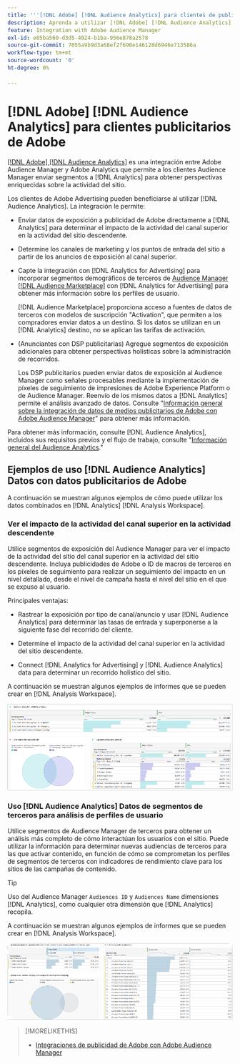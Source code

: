 ```yaml
---
title: '''[!DNL Adobe] [!DNL Audience Analytics] para clientes de publicidad de Adobe'
description: Aprenda a utilizar [!DNL Adobe] [!DNL Audience Analytics] para casos de uso publicitario
feature: Integration with Adobe Audience Manager
exl-id: e05ba560-d3d5-4024-b1ba-956e878a2578
source-git-commit: 7055a9b9d3a68ef2f690e146128d6946e713586a
workflow-type: tm+mt
source-wordcount: '0'
ht-degree: 0%

---
```


# [!DNL Adobe] [!DNL Audience Analytics] para clientes publicitarios de Adobe

[[!DNL Adobe] [!DNL Audience Analytics]](https://experienceleague.adobe.com/docs/analytics/integration/audience-analytics/mc-audiences-aam.html) es una integración entre Adobe Audience Manager y Adobe Analytics que permite a los clientes Audience Manager enviar segmentos a [!DNL Analytics] para obtener perspectivas enriquecidas sobre la actividad del sitio.

Los clientes de Adobe Advertising pueden beneficiarse al utilizar [!DNL Audience Analytics]. La integración le permite:

* Enviar datos de exposición a publicidad de Adobe directamente a [!DNL Analytics] para determinar el impacto de la actividad del canal superior en la actividad del sitio descendente.

* Determine los canales de marketing y los puntos de entrada del sitio a partir de los anuncios de exposición al canal superior.

* Capte la integración con [!DNL Analytics for Advertising] para incorporar segmentos demográficos de terceros de [Audience Manager [!DNL Audience Marketplace]](https://experienceleague.adobe.com/docs/audience-manager/user-guide/features/audience-marketplace/audience-marketplace.html) con [!DNL Analytics for Advertising] para obtener más información sobre los perfiles de usuario.

   [!DNL Audience Marketplace] proporciona acceso a fuentes de datos de terceros con modelos de suscripción &quot;Activation&quot;, que permiten a los compradores enviar datos a un destino. Si los datos se utilizan en un [!DNL Analytics] destino, no se aplican las tarifas de activación.

* (Anunciantes con DSP publicitarias) Agregue segmentos de exposición adicionales para obtener perspectivas holísticas sobre la administración de recorridos.

   Los DSP publicitarios pueden enviar datos de exposición al Audience Manager como señales procesables mediante la implementación de píxeles de seguimiento de impresiones de Adobe Experience Platform o de Audience Manager. Reenvío de los mismos datos a [!DNL Analytics] permite el análisis avanzado de datos. Consulte &quot;[Información general sobre la integración de datos de medios publicitarios de Adobe con Adobe Audience Manager](/help/integrations/audience-manager/media-data-integration/overview.md)&quot; para obtener más información.

Para obtener más información, consulte [!DNL Audience Analytics], incluidos sus requisitos previos y el flujo de trabajo, consulte &quot;[Información general del Audience Analytics](https://experienceleague.adobe.com/docs/analytics/integration/audience-analytics/mc-audiences-aam.html).&quot;

## Ejemplos de uso [!DNL Audience Analytics] Datos con datos publicitarios de Adobe

A continuación se muestran algunos ejemplos de cómo puede utilizar los datos combinados en [!DNL Analytics] [!DNL Analysis Workspace].

### Ver el impacto de la actividad del canal superior en la actividad descendente

Utilice segmentos de exposición del Audience Manager para ver el impacto de la actividad del sitio del canal superior en la actividad del sitio descendente. Incluya publicidades de Adobe o ID de macros de terceros en los píxeles de seguimiento para realizar un seguimiento del impacto en un nivel detallado, desde el nivel de campaña hasta el nivel del sitio en el que se expuso al usuario.

Principales ventajas:

* Rastrear la exposición por tipo de canal/anuncio y usar [!DNL Audience Analytics] para determinar las tasas de entrada y superponerse a la siguiente fase del recorrido del cliente.

* Determine el impacto de la actividad del canal superior en la actividad del sitio descendente.

* Connect [!DNL Analytics for Advertising]<!-- which doesn't include the last exposure event --> y [!DNL Audience Analytics] data <!-- (which includes the user's last exposure event) --> para determinar un recorrido holístico del sitio.

A continuación se muestran algunos ejemplos de informes que se pueden crear en [!DNL Analysis Workspace].

![Ver el impacto de la actividad del canal superior en la actividad del sitio descendente](/help/integrations/assets/audience-analytics-upper-funnel-exposure.png)

### Uso [!DNL Audience Analytics] Datos de segmentos de terceros para análisis de perfiles de usuario

Utilice segmentos de Audience Manager de terceros para obtener un análisis más completo de cómo interactúan los usuarios con el sitio. Puede utilizar la información para determinar nuevas audiencias de terceros para las que activar contenido, en función de cómo se comprometan los perfiles de segmentos de terceros con indicadores de rendimiento clave para los sitios de las campañas de contenido.

>[!TIP]
> Uso del Audience Manager `Audiences ID` y `Audiences Name` dimensiones [!DNL Analytics], como cualquier otra dimensión que [!DNL Analytics] recopila.

A continuación se muestran algunos ejemplos de informes que se pueden crear en [!DNL Analysis Workspace].

![Uso de segmentos de terceros para enriquecer el análisis de perfiles de usuario](/help/integrations/assets/audience-analytics-third-party-report.png)

>[!MORELIKETHIS]
>
>* [Integraciones de publicidad de Adobe con Adobe Audience Manager](/help/integrations/audience-manager/overview.md)

